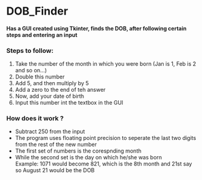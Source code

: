 # DOB_Finder
#### Has a GUI created using Tkinter, finds the DOB, after following certain steps and entering an input 
### Steps to follow:
 1. Take the number of the month in which you were born (Jan is 1, Feb is 2 and so on...)
 2. Double this number 
 3. Add 5, and then multiply by 5 
 6. Add a zero to the end of teh answer 
 7. Now, add your date of birth 
 8. Input this number int the textbox in the GUI 

### How does it work ?
  * Subtract 250 from the input 
  * The program uses floating point precision to seperate the last two digits from the rest of the new number 
  * The first set of numbers is the corespnding month
  * While the second set is the day on which he/she was born  
Example:
  1071 would become 821, which is the 8th month and 21st say so August 21 would be the DOB
